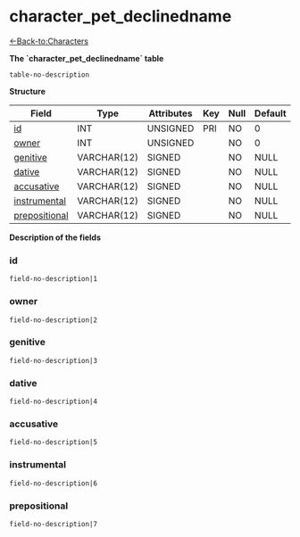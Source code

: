 # character\_pet\_declinedname

[<-Back-to:Characters](database-characters.md)

**The \`character\_pet\_declinedname\` table**

`table-no-description`

**Structure**

| Field              | Type        | Attributes | Key | Null | Default | Extra | Comment |
|--------------------|-------------|------------|-----|------|---------|-------|---------|
| [id][1]            | INT     | UNSIGNED   | PRI | NO   | 0       |       |         |
| [owner][2]         | INT     | UNSIGNED   |     | NO   | 0       |       |         |
| [genitive][3]      | VARCHAR(12) | SIGNED     |     | NO   | NULL    |       |         |
| [dative][4]        | VARCHAR(12) | SIGNED     |     | NO   | NULL    |       |         |
| [accusative][5]    | VARCHAR(12) | SIGNED     |     | NO   | NULL    |       |         |
| [instrumental][6]  | VARCHAR(12) | SIGNED     |     | NO   | NULL    |       |         |
| [prepositional][7] | VARCHAR(12) | SIGNED     |     | NO   | NULL    |       |         |

[1]: #id
[2]: #owner
[3]: #genitive
[4]: #dative
[5]: #accusative
[6]: #instrumental
[7]: #prepositional

**Description of the fields**

### id

`field-no-description|1`

### owner

`field-no-description|2`

### genitive

`field-no-description|3`

### dative

`field-no-description|4`

### accusative

`field-no-description|5`

### instrumental

`field-no-description|6`

### prepositional

`field-no-description|7`

